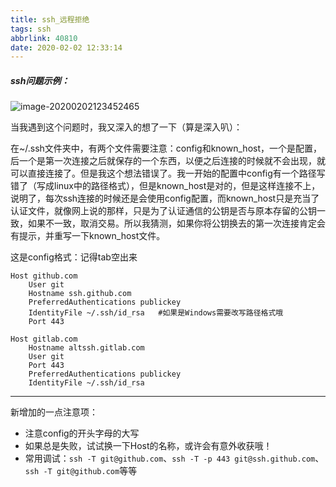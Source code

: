 ```yaml
---
title: ssh_远程拒绝
tags: ssh
abbrlink: 40810
date: 2020-02-02 12:33:14
---
```


##### ssh问题示例：

![image-20200202123452465](../images/image-20200202123452465.png)

当我遇到这个问题时，我又深入的想了一下（算是深入叭）：

在~/.ssh文件夹中，有两个文件需要注意：config和known_host，一个是配置，后一个是第一次连接之后就保存的一个东西，以便之后连接的时候就不会出现，就可以直接连接了。但是我这个想法错误了。我一开始的配置中config有一个路径写错了（写成linux中的路径格式），但是known_host是对的，但是这样连接不上，说明了，每次ssh连接的时候还是会使用config配置，而known_host只是充当了认证文件，就像网上说的那样，只是为了认证通信的公钥是否与原本存留的公钥一致，如果不一致，取消交易。所以我猜测，如果你将公钥换去的第一次连接肯定会有提示，并重写一下known_host文件。

<!-- more -->

这是config格式：记得tab空出来

```
Host github.com
	User git
	Hostname ssh.github.com
	PreferredAuthentications publickey
	IdentityFile ~/.ssh/id_rsa   #如果是Windows需要改写路径格式哦
	Port 443

Host gitlab.com
	Hostname altssh.gitlab.com
	User git
	Port 443
	PreferredAuthentications publickey
	IdentityFile ~/.ssh/id_rsa
```

-------

新增加的一点注意项：

- 注意config的开头字母的大写
- 如果总是失败，试试换一下Host的名称，或许会有意外收获哦！
- 常用调试：`ssh -T git@github.com`、`ssh -T -p 443 git@ssh.github.com`、`ssh -T git@github.com`等等